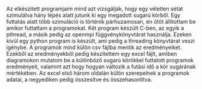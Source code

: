 Az elkészített programjaim mind azt vizsgálják, hogy egy véletlen sétát szimulálva hány lépés alatt jutunk ki egy megadott sugarú körből. Egy futtatás alatt több szimuláció is történik párhuzamosan, én ötöt állítottam be amikor futtattam a programokat. Két program készült C-ben, az egyik a pthread, a másik pedig az openmpi függvénykönyvtárat használja. Ezeken kívül egy python program is készült, ami pedig a threading könyvtárat veszi igénybe. A programok mind külön csv fájlba mentik az eredményeiket. Ezekből az eredményekből pedig készítettem egy excel fájlt, amiben diagramokon mutatom be a különböző sugarú körökkel futtatott programok eredményeit, valamint azt hogy hogyan változik a futási idő a kör sugárának mértékében. Az excel első három oldalán külön szerepelnek a programok adatai, a negyediken pedig összesítve és összehasonlítva.
